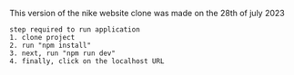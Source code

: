 This version of the nike website clone was made on the 28th of july 2023

<!-- --------------------------------------------------------------------------------------- -->

```
step required to run application
1. clone project
2. run "npm install"
3. next, run "npm run dev"
4. finally, click on the localhost URL


```

